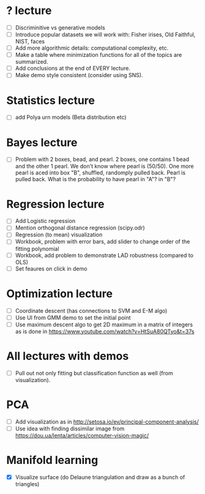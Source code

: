 # ? lecture
- [ ] Discriminitive vs generative models
- [ ] Introduce popular datasets we will work with: Fisher irises, Old Faithful, NIST, faces
- [ ] Add more algorithmic details: computational complexity, etc.
- [ ] Make a table where minimization functions for all of the topics are summarized.
- [ ] Add conclusions at the end of EVERY lecture.
- [ ] Make demo style consistent (consider using SNS).

# Statistics lecture
- [ ] add Polya  urn models (Beta distribution etc)

# Bayes lecture
- [ ] Problem with 2 boxes, bead, and pearl. 2 boxes, one contains 1 bead and the other 1 pearl. We don't know where pearl is (50/50). One more pearl is aced into box "B", shuffled, randomply pulled back. Pearl is pulled back. What is the probability to have pearl in "A"? in "B"?

# Regression lecture
- [ ] Add Logistic regression
- [ ] Mention orthogonal distance regression (scipy.odr)
- [ ] Regression (to mean) visualization
- [ ] Workbook, problem with error bars, add slider to change order of the fitting polynomial
- [ ] Workbook, add problem to demonstrate LAD robustness (compared to OLS)
- [ ] Set feaures on click in demo

# Optimization lecture
- [ ] Coordinate descent (has connections to SVM and E-M algo)
- [ ] Use UI from GMM demo to set the initial point
- [ ] Use maximum descent algo to get 2D maximum in a matrix of integers as is done in https://www.youtube.com/watch?v=HtSuA80QTyo&t=37s

# All lectures with demos
- [ ] Pull out not only fitting but classification function as well (from visualization).

# PCA
- [ ] Add visualization as in http://setosa.io/ev/principal-component-analysis/
- [ ] Use idea with finding dissimilar image from https://dou.ua/lenta/articles/computer-vision-magic/ 

# Manifold learning
- [X] Visualize surface (do Delaune triangulation and draw as a bunch of triangles)
